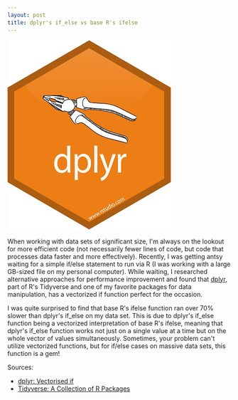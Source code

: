 ```yaml
---
layout: post
title: dplyr's if_else vs base R's ifelse
---
```


![](https://raw.githubusercontent.com/JavOrraca/Home/gh-pages/assets/img/dplyr.jpg)

When working with data sets of significant size, I'm always on the lookout for more efficient code (not necessarily fewer lines of code, but code that processes data faster and more effectively). Recently, I was getting antsy waiting for a simple if/else statement to run via R (I was working with a large GB-sized file on my personal computer). While waiting, I researched alternative approaches for performance improvement and found that [dplyr](https://dplyr.tidyverse.org/), part of R's Tidyverse and one of my favorite packages for data manipulation, has a vectorized if function perfect for the occasion.

I was quite surprised to find that base R's ifelse function ran over 70% slower than dplyr's if_else on my data set. This is due to dplyr's if_else function being a vectorized interpretation of base R's ifelse, meaning that dplyr's if_else function works not just on a single value at a time but on the whole vector of values simultaneously. Sometimes, your problem can't utilize vectorized functions, but for if/else cases on massive data sets, this function is a gem! 

Sources:
* [dplyr: Vectorised if](https://dplyr.tidyverse.org/reference/if_else.html)
* [Tidyverse: A Collection of R Packages](https://www.tidyverse.org/)
